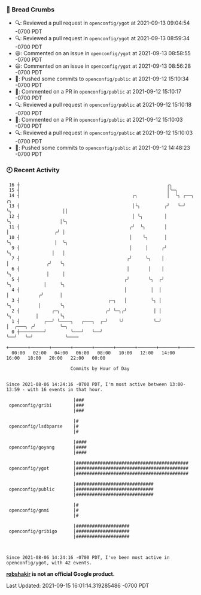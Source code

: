 ### 🍞 Bread Crumbs

 * 🔍: Reviewed a pull request in  `openconfig/ygot` at 2021-09-13 09:04:54 -0700 PDT
 * 🔍: Reviewed a pull request in  `openconfig/ygot` at 2021-09-13 08:59:34 -0700 PDT
 * 😃: Commented on an issue in `openconfig/ygot` at 2021-09-13 08:58:55 -0700 PDT
 * 😃: Commented on an issue in `openconfig/ygot` at 2021-09-13 08:56:28 -0700 PDT
 * 🚢: Pushed some commits to `openconfig/public` at 2021-09-12 15:10:34 -0700 PDT
 * 💬: Commented on a PR in  `openconfig/public` at 2021-09-12 15:10:17 -0700 PDT
 * 🔍: Reviewed a pull request in  `openconfig/public` at 2021-09-12 15:10:18 -0700 PDT
 * 💬: Commented on a PR in  `openconfig/public` at 2021-09-12 15:10:03 -0700 PDT
 * 🔍: Reviewed a pull request in  `openconfig/public` at 2021-09-12 15:10:03 -0700 PDT
 * 🚢: Pushed some commits to `openconfig/public` at 2021-09-12 14:48:23 -0700 PDT

### 🕘 Recent Activity
```
 16 ┼                                                       ╭╮
 15 ┤                                                       │╰─╮
 14 ┤                                          ╭╮           │  ╰╮ ╭──╮                    ╭╮
 13 ┤                                          │╰╮         ╭╯   ╰─╯  ╰╮                   ││
 12 ┤                                          │ ╰╮        │          ╰╮                  │╰╮
 11 ┤                                         ╭╯  ╰╮       │           │                 ╭╯ │
 10 ┤                                         │    ╰╮      │           ╰╮                │  ╰╮
  9 ┤                                         │     │     ╭╯            ╰╮               │   │
  7 ┤                                        ╭╯     ╰╮    │              │              ╭╯   ╰╮
  6 ┤                                        │       │    │              ╰╮             │     │
  5 ┤                                       ╭╯       ╰╮  ╭╯               ╰╮            │     ╰╮
  4 ┤                                       │         │  │                 │           ╭╯      │
  3 ┤                                 ╭─╮   │         ╰╮ │                 ╰╮          │       ╰╮
  2 ┤            ╭─╮                 ╭╯ ╰─╮╭╯          │ │                  ╰╮         │        ╰╮
  1 ┤         ╭──╯ ╰────╮   ╭───╮  ╭─╯    ╰╯           ╰─╯                   │  ╭───╮ ╭╯         ╰─╮
  0 ┼─────────╯         ╰───╯   ╰──╯                                         ╰──╯   ╰─╯            ╰────
    +───────+───────+───────+───────+───────+───────+───────+───────+───────+───────+───────+───────+────
  00:00   02:00   04:00   06:00   08:00   10:00   12:00   14:00   16:00   18:00   20:00   22:00   00:00   

						Commits by Hour of Day


Since 2021-08-06 14:24:16 -0700 PDT, I'm most active between 13:00-13:59 - with 16 events in that hour.

```



```
                         |###
 openconfig/gribi        |###
                         |###

                         |#
 openconfig/lsdbparse    |#
                         |#

                         |####
 openconfig/goyang       |####
                         |####

                         |##########################################
 openconfig/ygot         |##########################################
                         |##########################################

                         |#############################
 openconfig/public       |#############################
                         |#############################

                         |#
 openconfig/gnmi         |#
                         |#

                         |####################
 openconfig/gribigo      |####################
                         |####################



Since 2021-08-06 14:24:16 -0700 PDT, I've been most active in openconfig/ygot, with 42 events.

```
**[robshakir](mailto:robjs@google.com) is not an official Google product.**  


Last Updated: 2021-09-15 16:01:14.319285486 -0700 PDT
